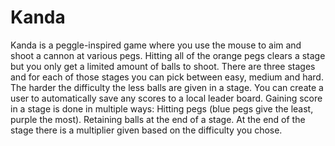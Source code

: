 # Kanda

Kanda is a peggle-inspired game where you use the mouse to aim and shoot a cannon at various pegs. 
Hitting all of the orange pegs clears a stage but you only get a limited amount of balls to shoot.
There are three stages and for each of those stages you can pick between easy, medium and hard.
The harder the difficulty the less balls are given in a stage.
You can create a user to automatically save any scores to a local leader board.
Gaining score in a stage is done in multiple ways:
  Hitting pegs (blue pegs give the least, purple the most).
  Retaining balls at the end of a stage.
  At the end of the stage there is a multiplier given based on the difficulty you chose.
